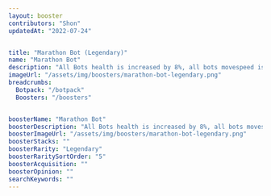 ```yaml
---
layout: booster
contributors: "Shon"
updatedAt: "2022-07-24"


title: "Marathon Bot (Legendary)"
name: "Marathon Bot"
description: "All Bots health is increased by 8%, all bots movespeed is increased by 12%. - "
imageUrl: "/assets/img/boosters/marathon-bot-legendary.png"
breadcrumbs:
  Botpack: "/botpack"
  Boosters: "/boosters"


boosterName: "Marathon Bot"
boosterDescription: "All Bots health is increased by 8%, all bots movespeed is increased by 12%."
boosterImageUrl: "/assets/img/boosters/marathon-bot-legendary.png"
boosterStacks: ""
boosterRarity: "Legendary"
boosterRaritySortOrder: "5"
boosterAcquisition: ""
boosterOpinion: ""
searchKeywords: ""
---
```



